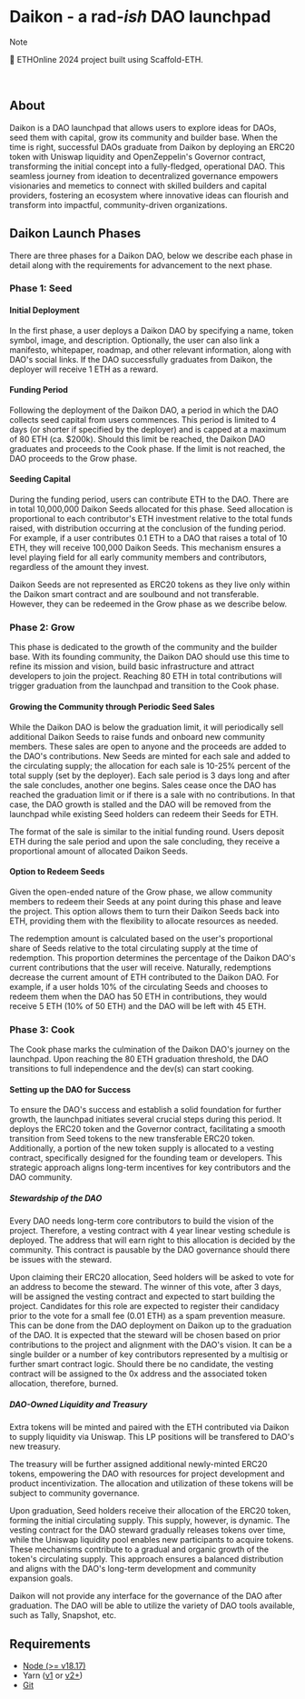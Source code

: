 # Daikon - a rad<em>-ish</em> DAO launchpad

> [!NOTE]
> :construction_worker: ETHOnline 2024 project built using Scaffold-ETH. 

<br>

## About

Daikon is a DAO launchpad that allows users to explore ideas for DAOs, seed them with capital, grow its community and builder base. When the time is right, successful DAOs graduate from Daikon by deploying an ERC20 token with Uniswap liquidity and OpenZeppelin's Governor contract, transforming the initial concept into a fully-fledged, operational DAO. 
This seamless journey from ideation to decentralized governance empowers visionaries and memetics to connect with skilled builders and capital providers, fostering an ecosystem where innovative ideas can flourish and transform into impactful, community-driven organizations.

## Daikon Launch Phases

There are three phases for a Daikon DAO, below we describe each phase in detail along with the requirements for advancement to the next phase.

### Phase 1: Seed
#### Initial Deployment
In the first phase, a user deploys a Daikon DAO by specifying a name, token symbol, image, and description. Optionally, the user can also link a manifesto, whitepaper, roadmap, and other relevant information, along with DAO's social links. If the DAO successfully graduates from Daikon, the deployer will receive 1 ETH as a reward.
#### Funding Period
Following the deployment of the Daikon DAO, a period in which the DAO collects seed capital from users commences. This period is limited to 4 days (or shorter if specified by the deployer) and is capped at a maximum of 80 ETH (ca. $200k). Should this limit be reached, the Daikon DAO graduates and proceeds to the Cook phase. If the limit is not reached, the DAO proceeds to the Grow phase.

#### Seeding Capital
During the funding period, users can contribute ETH to the DAO. There are in total 10,000,000 Daikon Seeds allocated for this phase. Seed allocation is proportional to each contributor's ETH investment relative to the total funds raised, with distribution occurring at the conclusion of the funding period. For example, if a user contributes 0.1 ETH to a DAO that raises a total of 10 ETH, they will receive 100,000 Daikon Seeds. This mechanism ensures a level playing field for all early community members and contributors, regardless of the amount they invest.

Daikon Seeds are not represented as ERC20 tokens as they live only within the Daikon smart contract and are soulbound and not transferable. However, they can be redeemed in the Grow phase as we describe below.

### Phase 2: Grow
This phase is dedicated to the growth of the community and the builder base. With its founding community, the Daikon DAO should use this time to refine its mission and vision, build basic infrastructure and attract developers to join the project. Reaching 80 ETH in total contributions will trigger graduation from the launchpad and transition to the Cook phase.

#### Growing the Community through Periodic Seed Sales
While the Daikon DAO is below the graduation limit, it will periodically sell additional Daikon Seeds to raise funds and onboard new community members. These sales are open to anyone and the proceeds are added to the DAO's contributions. New Seeds are minted for each sale and added to the circulating supply; the allocation for each sale is 10-25% percent of the total supply (set by the deployer). Each sale period is 3 days long and after the sale concludes, another one begins. Sales cease once the DAO has reached the graduation limit or if there is a sale with no contributions. In that case, the DAO growth is stalled and the DAO will be removed from the launchpad while existing Seed holders can redeem their Seeds for ETH.

The format of the sale is similar to the initial funding round. Users deposit ETH during the sale period and upon the sale concluding, they receive a proportional amount of allocated Daikon Seeds. 


#### Option to Redeem Seeds
Given the open-ended nature of the Grow phase, we allow community members to redeem their Seeds at any point during this phase and leave the project. This option allows them to turn their Daikon Seeds back into ETH, providing them with the flexibility to allocate resources as needed. 

The redemption amount is calculated based on the user's proportional share of Seeds relative to the total circulating supply at the time of redemption. This proportion determines the percentage of the Daikon DAO's current contributions that the user will receive. Naturally, redemptions decrease the current amount of ETH contributed to the Daikon DAO. For example, if a user holds 10% of the circulating Seeds and chooses to redeem them when the DAO has 50 ETH in contributions, they would receive 5 ETH (10% of 50 ETH) and the DAO will be left with 45 ETH.

### Phase 3: Cook
The Cook phase marks the culmination of the Daikon DAO's journey on the launchpad. Upon reaching the 80 ETH graduation threshold, the DAO transitions to full independence and the dev(s) can start cooking. 

#### Setting up the DAO for Success
To ensure the DAO's success and establish a solid foundation for further growth, the launchpad initiates several crucial steps during this period. It deploys the ERC20 token and the Governor contract, facilitating a smooth transition from Seed tokens to the new transferable ERC20 token. Additionally, a portion of the new token supply is allocated to a vesting contract, specifically designed for the founding team or developers. This strategic approach aligns long-term incentives for key contributors and the DAO community.

##### Stewardship of the DAO
Every DAO needs long-term core contributors to build the vision of the project. Therefore, a vesting contract with 4 year linear vesting schedule is deployed. The address that will earn right to this allocation is decided by the community. This contract is pausable by the DAO governance should there be issues with the steward.

Upon claiming their ERC20 allocation, Seed holders will be asked to vote for an address to become the steward. The winner of this vote, after 3 days, will be assigned the vesting contract and expected to start building the project. Candidates for this role are expected to register their candidacy prior to the vote for a small fee (0.01 ETH) as a spam prevention measure. This can be done from the DAO deployment on Daikon up to the graduation of the DAO. It is expected that the steward will be chosen based on prior contributions to the project and alignment with the DAO's vision. It can be a single builder or a number of key contributors represented by a multisig or further smart contract logic. Should there be no candidate, the vesting contract will be assigned to the 0x address and the associated token allocation, therefore, burned.

##### DAO-Owned Liquidity and Treasury
Extra tokens will be minted and paired with the ETH contributed via Daikon to supply liquidity via Uniswap. This LP positions will be transfered to DAO's new treasury. 

The treasury will be further assigned additional newly-minted ERC20 tokens, empowering the DAO with resources for project development and product incentivization. The allocation and utilization of these tokens will be subject to community governance.

Upon graduation, Seed holders receive their allocation of the ERC20 token, forming the initial circulating supply. This supply, however, is dynamic. The vesting contract for the DAO steward gradually releases tokens over time, while the Uniswap liquidity pool enables new participants to acquire tokens. These mechanisms contribute to a gradual and organic growth of the token's circulating supply. This approach ensures a balanced distribution and aligns with the DAO's long-term development and community expansion goals.

Daikon will not provide any interface for the governance of the DAO after graduation. The DAO will be able to utilize the variety of DAO tools available, such as Tally, Snapshot, etc.



## Requirements

- [Node (>= v18.17)](https://nodejs.org/en/download/)
- Yarn ([v1](https://classic.yarnpkg.com/en/docs/install/) or [v2+](https://yarnpkg.com/getting-started/install))
- [Git](https://git-scm.com/downloads)
